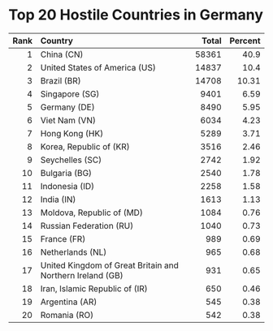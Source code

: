 # Top 20 Hostile Countries in Germany

| Rank | Country | Total | Percent |
| ---: | :------ | ----: | ------: |
| 1 | China (CN) | 58361 | 40.9 |
| 2 | United States of America (US) | 14837 | 10.4 |
| 3 | Brazil (BR) | 14708 | 10.31 |
| 4 | Singapore (SG) | 9401 | 6.59 |
| 5 | Germany (DE) | 8490 | 5.95 |
| 6 | Viet Nam (VN) | 6034 | 4.23 |
| 7 | Hong Kong (HK) | 5289 | 3.71 |
| 8 | Korea, Republic of (KR) | 3516 | 2.46 |
| 9 | Seychelles (SC) | 2742 | 1.92 |
| 10 | Bulgaria (BG) | 2540 | 1.78 |
| 11 | Indonesia (ID) | 2258 | 1.58 |
| 12 | India (IN) | 1613 | 1.13 |
| 13 | Moldova, Republic of (MD) | 1084 | 0.76 |
| 14 | Russian Federation (RU) | 1040 | 0.73 |
| 15 | France (FR) | 989 | 0.69 |
| 16 | Netherlands (NL) | 965 | 0.68 |
| 17 | United Kingdom of Great Britain and Northern Ireland (GB) | 931 | 0.65 |
| 18 | Iran, Islamic Republic of (IR) | 650 | 0.46 |
| 19 | Argentina (AR) | 545 | 0.38 |
| 20 | Romania (RO) | 542 | 0.38 |
